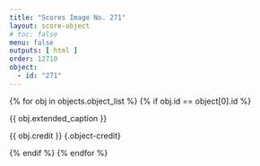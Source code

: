 ```yaml
---
title: "Scores Image No. 271"
layout: score-object
# toc: false
menu: false
outputs: [ html ]
order: 12710
object:
  - id: "271"
---
```


{% for obj in objects.object_list %}
{% if obj.id == object[0].id %}

{{ obj.extended_caption }}

{{ obj.credit }} {.object-credit}

{% endif %}
{% endfor %}
